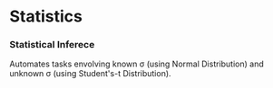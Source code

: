 # Statistics


### Statistical Inferece
  Automates tasks envolving known σ (using Normal Distribution) and unknown σ (using Student's-t Distribution).
